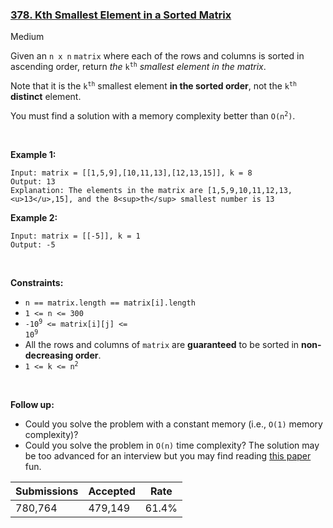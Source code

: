 ### [378. Kth Smallest Element in a Sorted Matrix](https://leetcode.com/problems/kth-smallest-element-in-a-sorted-matrix/)

Medium

Given an `` n x n `` `` matrix `` where each of the rows and columns is sorted in ascending order, return _the_ <code>k<sup>th</sup></code> _smallest element in the matrix_.

Note that it is the <code>k<sup>th</sup></code> smallest element __in the sorted order__, not the <code>k<sup>th</sup></code> __distinct__ element.

You must find a solution with a memory complexity better than <code>O(n<sup>2</sup>)</code>.

 

__Example 1:__

```
Input: matrix = [[1,5,9],[10,11,13],[12,13,15]], k = 8
Output: 13
Explanation: The elements in the matrix are [1,5,9,10,11,12,13,<u>13</u>,15], and the 8<sup>th</sup> smallest number is 13
```

__Example 2:__

```
Input: matrix = [[-5]], k = 1
Output: -5
```

 

__Constraints:__

*   `` n == matrix.length == matrix[i].length ``
*   `` 1 <= n <= 300 ``
*   <code>-10<sup>9</sup> <= matrix[i][j] <= 10<sup>9</sup></code>
*   All the rows and columns of `` matrix `` are __guaranteed__ to be sorted in __non-decreasing order__.
*   <code>1 <= k <= n<sup>2</sup></code>

 

__Follow up:__

*   Could you solve the problem with a constant memory (i.e., `` O(1) `` memory complexity)?
*   Could you solve the problem in `` O(n) `` time complexity? The solution may be too advanced for an interview but you may find reading <a href="http://www.cse.yorku.ca/~andy/pubs/X+Y.pdf" target="_blank">this paper</a> fun.

| Submissions    | Accepted     | Rate   |
| -------------- | ------------ | ------ |
| 780,764 | 479,149 | 61.4% |